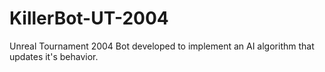 # KillerBot-UT-2004
Unreal Tournament 2004 Bot developed to implement an AI algorithm that updates it's behavior.
